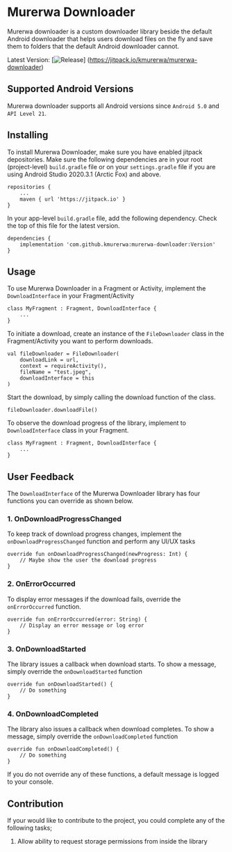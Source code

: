 # Murerwa Downloader
Murerwa downloader is a custom downloader library beside the default Android downloader that helps users download files on the fly and save them to folders that the default Android downloader cannot.

Latest Version: [![Release](https://jitpack.io/v/User/Repo.svg)]
(https://jitpack.io/kmurerwa/murerwa-downloader)

## Supported Android Versions
Murerwa downloader supports all Android versions since `Android 5.0` and `API Level 21`.

## Installing
To install Murerwa Downloader, make sure you have enabled jitpack depositories. Make sure the following dependencies are in your root (project-level) `build.gradle` file or on your `settings.gradle` file if you are using Android Studio 2020.3.1 (Arctic Fox) and above.
    
    repositories {
        ...
        maven { url 'https://jitpack.io' }
    }

In your app-level `build.gradle` file, add the following dependency. Check the top of this file for the latest version.

    dependencies {
        implementation 'com.github.kmurerwa:murerwa-downloader:Version'
    }

## Usage
To use Murerwa Downloader in a Fragment or Activity, implement the `DownloadInterface` in your Fragment/Activity

    class MyFragment : Fragment, DownloadInterface {
        ...
    }

To initiate a download, create an instance of the `FileDownloader` class in the Fragment/Activity you want to perform downloads.

    val fileDownloader = FileDownloader(
        downloadLink = url,
        context = requireActivity(),
        fileName = "test.jpeg",
        downloadInterface = this
    )

Start the download, by simply calling the download function of the class.

    fileDownloader.downloadFile()

To observe the download progress of the library, implement to `DownloadInterface` class in your Fragment.

    class MyFragment : Fragment, DownloadInterface {
        ...
    }


## User Feedback
The `DownloadInterface` of the Murerwa Downloader library has four functions you can override as shown below.

### 1. OnDownloadProgressChanged
To keep track of download progress changes, implement the `onDownloadProgressChanged` function and perform any UI/UX tasks

    override fun onDownloadProgressChanged(newProgress: Int) {
        // Maybe show the user the download progress
    }

### 2. OnErrorOccurred
To display error messages if the download fails, override the `onErrorOccurred` function.

    override fun onErrorOccurred(error: String) {
        // Display an error message or log error
    }

### 3. OnDownloadStarted
The library issues a callback when download starts. To show a message, simply override the `onDownloadStarted` function

    override fun onDownloadStarted() {
        // Do something
    }

### 4. OnDownloadCompleted
The library also issues a callback when download completes. To show a message, simply override the `onDownloadCompleted` function

    override fun onDownloadCompleted() {
        // Do something
    }

If you do not override any of these functions, a default message is logged to your console.

## Contribution
If your would like to contribute to the project, you could complete any of the following tasks;
1. Allow ability to request storage permissions from inside the library
